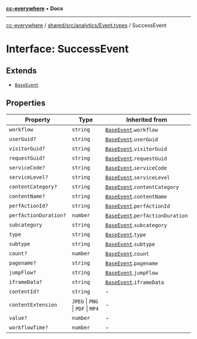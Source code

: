 [**cc-everywhere**](../../../../../index.md) • **Docs**

***

[cc-everywhere](../../../../../index.md) / [shared/src/analytics/Event.types](../index.md) / SuccessEvent

# Interface: SuccessEvent

## Extends

- [`BaseEvent`](BaseEvent.md)

## Properties

| Property | Type | Inherited from |
| ------ | ------ | ------ |
| `workflow` | `string` | [`BaseEvent`](BaseEvent.md).`workflow` |
| `userGuid?` | `string` | [`BaseEvent`](BaseEvent.md).`userGuid` |
| `visitorGuid?` | `string` | [`BaseEvent`](BaseEvent.md).`visitorGuid` |
| `requestGuid?` | `string` | [`BaseEvent`](BaseEvent.md).`requestGuid` |
| `serviceCode?` | `string` | [`BaseEvent`](BaseEvent.md).`serviceCode` |
| `serviceLevel?` | `string` | [`BaseEvent`](BaseEvent.md).`serviceLevel` |
| `contentCategory?` | `string` | [`BaseEvent`](BaseEvent.md).`contentCategory` |
| `contentName?` | `string` | [`BaseEvent`](BaseEvent.md).`contentName` |
| `perfActionId?` | `string` | [`BaseEvent`](BaseEvent.md).`perfActionId` |
| `perfActionDuration?` | `number` | [`BaseEvent`](BaseEvent.md).`perfActionDuration` |
| `subcategory` | `string` | [`BaseEvent`](BaseEvent.md).`subcategory` |
| `type` | `string` | [`BaseEvent`](BaseEvent.md).`type` |
| `subtype` | `string` | [`BaseEvent`](BaseEvent.md).`subtype` |
| `count?` | `number` | [`BaseEvent`](BaseEvent.md).`count` |
| `pagename?` | `string` | [`BaseEvent`](BaseEvent.md).`pagename` |
| `jumpFlow?` | `string` | [`BaseEvent`](BaseEvent.md).`jumpFlow` |
| `iframeData?` | `string` | [`BaseEvent`](BaseEvent.md).`iframeData` |
| `contentId?` | `string` | - |
| `contentExtension` | `JPEG` \| `PNG` \| `PDF` \| `MP4` | - |
| `value?` | `number` | - |
| `workflowTime?` | `number` | - |
